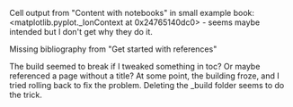 Cell output from "Content with notebooks" in small example book:
<matplotlib.pyplot._IonContext at 0x24765140dc0>  - seems maybe intended but I don't get why they do it.

Missing bibliography from "Get started with references"

The build seemed to break if I tweaked something in toc?  Or maybe referenced a page without a title?  At some point, the building froze, and I tried rolling back to fix the problem.  Deleting the _build folder seems to do the trick.